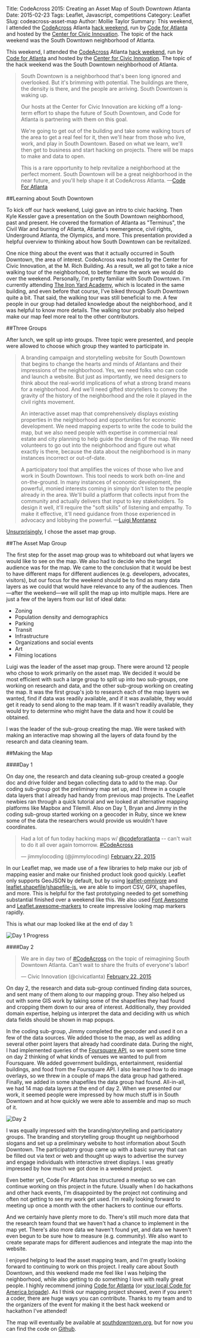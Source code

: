 Title: CodeAcross 2015: Creating an Asset Map of South Downtown Atlanta
Date: 2015-02-23
Tags: Leaflet, Javascript, competitions
Category: Leaflet
Slug: codeacross-asset-map
Author: Mollie Taylor
Summary: This weekend, I attended the [CodeAcross](http://www.codeforamerica.org/events/codeacross-2015/) Atlanta [hack weekend](https://nvite.com/codeacross/e7c8), run by [Code for Atlanta](http://www.codeforatlanta.org/) and hosted by the [Center for Civic Innovation](http://www.civicatlanta.org/). The topic of the hack weekend was the South Downtown neighborhood of Atlanta.

This weekend, I attended the [CodeAcross](http://www.codeforamerica.org/events/codeacross-2015/) Atlanta [hack weekend](https://nvite.com/codeacross/e7c8), run by [Code for Atlanta](http://www.codeforatlanta.org/) and hosted by the [Center for Civic Innovation](http://www.civicatlanta.org/). The topic of the hack weekend was the South Downtown neighborhood of Atlanta.

> South Downtown is a neighborhood that's been long ignored and overlooked. But it's brimming with potential. The buildings are there, the density is there, and the people are arriving. South Downtown is waking up.
> 
> Our hosts at the Center for Civic Innovation are kicking off a long-term effort to shape the future of South Downtown, and Code for Atlanta is partnering with them on this goal.
> 
> We're going to get out of the building and take some walking tours of the area to get a real feel for it, then we'll hear from those who live, work, and play in South Downtown. Based on what we learn, we'll then get to business and start hacking on projects. There will be maps to make and data to open.
> 
> This is a rare opportunity to help revitalize a neighborhood at the perfect moment. South Downtown will be a great neighborhood in the near future, and you'll help shape it at CodeAcross Atlanta. &mdash;[Code For Atlanta](http://www.meetup.com/codeforatlanta/events/220190345/)


##Learning about South Downtown

To kick off our hack weekend, Luigi gave an intro to civic hacking. Then Kyle Kessler gave a presentation on the South Downtown neighborhood, past and present. He covered the formation of Atlanta as "Terminus", the Civil War and burning of Atlanta, Atlanta's reemergence, civil rights, Underground Atlanta, the Olympics, and more. This presentation provided a helpful overview to thinking about how South Downtown can be revitalized.

One nice thing about the event was that it actually occurred in South Downtown, the area of interest. CodeAcross was hosted by the Center for Civic Innovation, at the M. Rich Building. As a result, we all got to take a nice walking tour of the neighborhood, to better frame the work we would do over the weekend. Personally, I'm pretty familiar with South Downtown. I'm currently attending [The Iron Yard Academy](http://theironyard.com/), which is located in the same building, and even before that course, I've biked through South Downtown quite a bit. That said, the walking tour was still beneficial to me. A few people in our group had detailed knowledge about the neighborhood, and it was helpful to know more details. The walking tour probably also helped make our map feel more real to the other contributors.

##Three Groups

After lunch, we split up into groups. Three topic were presented, and people were allowed to choose which group they wanted to participate in.

> A branding campaign and storytelling website for South Downtown that begins to change the hearts and minds of Atlantans and their impressions of the neighborhood. Yes, we need folks who can code and launch a website. But just as importantly, we need designers to think about the real-world implications of what a strong brand means for a neighborhood. And we'll need gifted storytellers to convey the gravity of the history of the neighborhood and the role it played in the civil rights movement.
> 
> An interactive asset map that comprehensively displays existing properties in the neighborhood and opportunities for economic development. We need mapping experts to write the code to build the map, but we also need people with expertise in commercial real estate and city planning to help guide the design of the map. We need volunteers to go out into the neighborhood and figure out what exactly is there, because the data about the neighborhood is in many instances incorrect or out-of-date.
> 
> A participatory tool that amplifies the voices of those who live and work in South Downtown. This tool needs to work both on-line and on-the-ground. In many instances of economic development, the powerful, monied interests coming in simply don't listen to the people already in the area. We'll build a platform that collects input from the community and actually delivers that input to key stakeholders. To design it well, it'll require the "soft skills" of listening and empathy. To make it effective, it'll need guidance from those experienced in advocacy and lobbying the powerful. &mdash;[Luigi Montanez](http://www.civicatlanta.org/blog/2015/2/18/civic-hacking-is-for-everybody)

[Unsurprisingly](http://mollietaylor.com/), I chose the asset map group.

##The Asset Map Group

The first step for the asset map group was to whiteboard out what layers we would like to see on the map. We also had to decide who the target audience was for the map. We came to the conclusion that it would be best to have different maps for different audiences (e.g. developers, advocates, visitors), but our focus for the weekend should be to find as many data layers as we could that would have relevance to any of the audiences. Then&mdash;after the weekend&mdash;we will split the map up into multiple maps. Here are just a few of the layers from our list of ideal data:

* Zoning
* Population density and demographics
* Parking
* Transit
* Infrastructure
* Organizations and social events
* Art
* Filming locations

Luigi was the leader of the asset map group. There were around 12 people who chose to work primarily on the asset map. We decided it would be most efficient with such a large group to split up into two sub-groups, one working on research and data, and the other sub-group working on creating the map. It was the first group's job to research each of the map layers we wanted, find if data was readily available, and if it was available, they would get it ready to send along to the map team. If it wasn't readily available, they would try to determine who might have the data and how it could be obtained. 

I was the leader of the sub-group creating the map. We were tasked with making an interactive map showing all the layers of data found by the research and data cleaning team.

##Making the Map

####Day 1

On day one, the research and data cleaning sub-group created a google doc and drive folder and began collecting data to add to the map. Our coding sub-group got the preliminary map set up, and I threw in a couple data layers that I already had handy from previous map projects. The Leaflet newbies ran through a quick tutorial and we looked at alternative mapping platforms like Mapbox and Tilemill. Also on Day 1, Bryan and Jimmy in the coding sub-group started working on a geocoder in Ruby, since we knew some of the data the researchers would provide us wouldn't have coordinates.

<blockquote class="twitter-tweet" lang="en"><p>Had a lot of fun today hacking maps w/ <a href="https://twitter.com/codeforatlanta">@codeforatlanta</a> -- can&#39;t wait to do it all over again tomorrow. <a href="https://twitter.com/hashtag/CodeAcross?src=hash">#CodeAcross</a></p>&mdash; jimmylocoding (@jimmylocoding) <a href="https://twitter.com/jimmylocoding/status/569337434460135425">February 22, 2015</a></blockquote>
<script async src="//platform.twitter.com/widgets.js" charset="utf-8"></script>

In our Leaflet map, we made use of a few libraries to help make our job of mapping easier and make our finished product look good quickly. Leaflet only supports GeoJSON by default, but by using [leaflet-omnivore](https://github.com/mapbox/leaflet-omnivore) and [leaflet.shapefile](https://github.com/calvinmetcalf/leaflet.shapefile)/[shapefile-js](https://github.com/calvinmetcalf/shapefile-js), we are able to import CSV, GPX, shapefiles, and more. This is helpful for the fast prototyping needed to get something substantial finished over a weekend like this. We also used  [Font Awesome](http://fortawesome.github.io/Font-Awesome/) and [Leaflet.awesome-markers](https://github.com/lvoogdt/Leaflet.awesome-markers) to create impressive looking map markers rapidly.

This is what our map looked like at the end of day 1:

![Day 1 Progress]({filename}/images/codeacross-day1.png)

####Day 2

<blockquote class="twitter-tweet" lang="en"><p>We are in day two of <a href="https://twitter.com/hashtag/CodeAcross?src=hash">#CodeAcross</a> on the topic of reimagining South Downtown Atlanta. Can&#39;t wait to share the fruits of everyone&#39;s labor!</p>&mdash; Civic Innovation (@civicatlanta) <a href="https://twitter.com/civicatlanta/status/569567696242794497">February 22, 2015</a></blockquote>
<script async src="//platform.twitter.com/widgets.js" charset="utf-8"></script>

On day 2, the research and data sub-group continued finding data sources, and sent many of them along to our mapping group. They also helped us out with some GIS work by taking some of the shapefiles they had found and cropping them down to our area of interest. Additionally, they provided domain expertise, helping us interpret the data and deciding with us which data fields should be shown in map popups.

In the coding sub-group, Jimmy completed the geocoder and used it on a few of the data sources. We added those to the map, as well as adding several other point layers that already had coordinate data. During the night, I had implemented queries of the  [Foursquare API](https://developer.foursquare.com/), so we spent some time on day 2 thinking of what kinds of venues we wanted to pull from Foursquare. We added government buildings, entertainment, residential buildings, and food from the Foursquare API. I also learned how to do image overlays, so we threw in a couple of maps the data group had gathered. Finally, we added in some shapefiles the data group had found. All-in-all, we had 14 map data layers at the end of day 2. When we presented our work, it seemed people were impressed by how much stuff is in South Downtown and at how quickly we were able to assemble and map so much of it.

![Day 2]({filename}/images/codeacross-day2.png)

I was equally impressed with the branding/storytelling and participatory groups. The branding and storytelling group thought up neighborhood slogans and set up a preliminary website to host information about South Downtown. The participatory group came up with a basic survey that can be filled out via text or web and thought up ways to advertise the survey and engage individuals with interactive street displays. I was greatly impressed by how much we got done in a weekend project. 

Even better yet, Code For Atlanta has structured a meetup so we can continue working on this project in the future. Usually when I do hackathons and other hack events, I'm disappointed by the project not continuing and often not getting to see my work get used. I'm really looking forward to meeting up once a month with the other hackers to continue our efforts.

And we certainly have plenty more to do. There's still much more data that the research team found that we haven't had a chance to implement in the map yet. There's also more data we haven't found yet, and data we haven't even begun to be sure how to measure (e.g. community). We also want to create separate maps for different audiences and integrate the map into the website.

I enjoyed helping to lead the asset mapping team, and I'm greatly looking forward to continuing to work on this project. I really care about South Downtown, and this weekend made me feel like I was helping the neighborhood, while also getting to do something I love with really great people. I highly recommend joining [Code for Atlanta](http://www.codeforatlanta.org/) (or [your local Code for America brigade](http://www.codeforamerica.org/brigade/)). As I think our mapping project showed, even if you aren't a coder, there are huge ways you can contribute. Thanks to my team and to the organizers of the event for making it the best hack weekend or hackathon I've attended!

The map will eventually be available at [southdowntown.org](http://southdowntown.org/), but for now you can find the code on [Github](https://github.com/codeforatlanta/asset-map).



